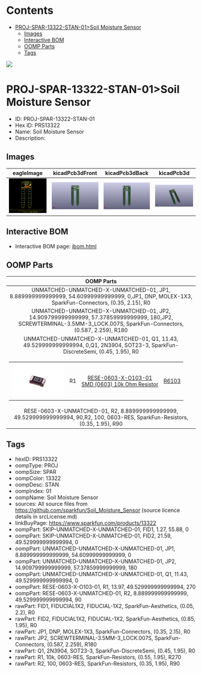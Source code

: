 



Contents
========

* [PROJ-SPAR-13322-STAN-01>Soil Moisture Sensor](#proj-spar-13322-stan-01soil-moisture-sensor)
	* [Images](#images)
	* [Interactive BOM](#interactive-bom)
	* [OOMP Parts](#oomp-parts)
	* [Tags](#tags)
  
![][im]
# PROJ-SPAR-13322-STAN-01>Soil Moisture Sensor

- ID: PROJ-SPAR-13322-STAN-01
- Hex ID: PRS13322
- Name: Soil Moisture Sensor
- Description: 

## Images
  
  

|eagleImage|kicadPcb3dFront|kicadPcb3dBack|kicadPcb3d|
| :---: | :---: | :---: | :---: |
|[![eagleImage](eagleImage_140.png)](eagleImage_600.png)|[![kicadPcb3dFront](kicadPcb3dFront_140.png)](kicadPcb3dFront_600.png)|[![kicadPcb3dBack](kicadPcb3dBack_140.png)](kicadPcb3dBack_600.png)|[![kicadPcb3d](kicadPcb3d_140.png)](kicadPcb3d_600.png)|

## Interactive BOM

- Interactive BOM page: [ibom.html](kicad/bom/ibom.html)

## OOMP Parts
  

|OOMP Parts|
| :---: |
|UNMATCHED-UNMATCHED-X-UNMATCHED-01, JP1, 8.889999999999999, 54.60999999999999, 0,JP1, DNP, MOLEX-1X3, SparkFun-Connectors, (0.35, 2.15), R0|
|UNMATCHED-UNMATCHED-X-UNMATCHED-01, JP2, 14.909799999999999, 57.37859999999999, 180,JP2, SCREWTERMINAL-3.5MM-3_LOCK.007S, SparkFun-Connectors, (0.587, 2.259), R180|
|UNMATCHED-UNMATCHED-X-UNMATCHED-01, Q1, 11.43, 49.529999999999994, 0,Q1, 2N3904, SOT23-3, SparkFun-DiscreteSemi, (0.45, 1.95), R0|
|<table><tr><td>![RESE-0603-X-O103-01](https://raw.githubusercontent.com/oomlout/oomlout_OOMP_parts/main/RESE-0603-X-O103-01/image_140.jpg)</td><td> R1</td><td>[RESE-0603-X-O103-01<br>SMD (0603) 10k Ohm Resistor](https://github.com/oomlout/oomlout_OOMP_parts/tree/main/RESE-0603-X-O103-01/)</td><td>[R6103](https://github.com/oomlout/oomlout_OOMP_parts/tree/main/RESE-0603-X-O103-01/)</td></tr></table>|
|RESE-0603-X-UNMATCHED-01, R2, 8.889999999999999, 49.529999999999994, 90,R2, 100, 0603-RES, SparkFun-Resistors, (0.35, 1.95), R90|

## Tags

- hexID: PRS13322
- oompType: PROJ
- oompSize: SPAR
- oompColor: 13322
- oompDesc: STAN
- oompIndex: 01
- oompName: Soil Moisture Sensor
- sources: All source files from https://github.com/sparkfun/Soil_Moisture_Sensor (source licence details in srcLicense.md)
- linkBuyPage: https://www.sparkfun.com/products/13322
- oompPart: SKIP-UNMATCHED-X-UNMATCHED-01, FID1, 1.27, 55.88, 0
- oompPart: SKIP-UNMATCHED-X-UNMATCHED-01, FID2, 21.59, 49.529999999999994, 0
- oompPart: UNMATCHED-UNMATCHED-X-UNMATCHED-01, JP1, 8.889999999999999, 54.60999999999999, 0
- oompPart: UNMATCHED-UNMATCHED-X-UNMATCHED-01, JP2, 14.909799999999999, 57.37859999999999, 180
- oompPart: UNMATCHED-UNMATCHED-X-UNMATCHED-01, Q1, 11.43, 49.529999999999994, 0
- oompPart: RESE-0603-X-O103-01, R1, 13.97, 49.529999999999994, 270
- oompPart: RESE-0603-X-UNMATCHED-01, R2, 8.889999999999999, 49.529999999999994, 90
- rawPart: FID1, FIDUCIAL1X2, FIDUCIAL-1X2, SparkFun-Aesthetics, (0.05, 2.2), R0
- rawPart: FID2, FIDUCIAL1X2, FIDUCIAL-1X2, SparkFun-Aesthetics, (0.85, 1.95), R0
- rawPart: JP1, DNP, MOLEX-1X3, SparkFun-Connectors, (0.35, 2.15), R0
- rawPart: JP2, SCREWTERMINAL-3.5MM-3_LOCK.007S, SparkFun-Connectors, (0.587, 2.259), R180
- rawPart: Q1, 2N3904, SOT23-3, SparkFun-DiscreteSemi, (0.45, 1.95), R0
- rawPart: R1, 10k, 0603-RES, SparkFun-Resistors, (0.55, 1.95), R270
- rawPart: R2, 100, 0603-RES, SparkFun-Resistors, (0.35, 1.95), R90



[im]: kicadPcb3d_450.png
